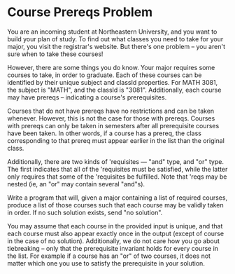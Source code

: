 # Course Prereqs Problem

You are an incoming student at Northeastern University, and you want to build your plan of study. To find out what classes you need to take for your major, you visit the registrar's website. But there's one problem – you aren't sure when to take these courses!

However, there are some things you do know. Your major requires some courses to take, in order to graduate. Each of these courses can be identified by their unique subject and classId properties. For MATH 3081, the subject is "MATH", and the classId is "3081". Additionally, each course may have prereqs – indicating a course's prerequisites.

Courses that do not have prereqs have no restrictions and can be taken whenever. However, this is not the case for those with prereqs. Courses with prereqs can only be taken in semesters after all prerequisite courses have been taken. In other words, if a course has a prereq, the class corresponding to that prereq must appear earlier in the list than the original class.

Additionally, there are two kinds of 'requisites — "and" type, and "or" type. The first indicates that all of the 'requisites must be satisfied, while the latter only requires that some of the 'requisites be fulfilled. Note that 'reqs may be nested (ie, an "or" may contain several "and"s).

Write a program that will, given a major containing a list of required courses, produce a list of those courses such that each course may be validly taken in order. If no such solution exists, send "no solution".

You may assume that each course in the provided input is unique, and that each course must also appear exactly once in the output (except of course in the case of no solution). Additionally, we do not care how you go about tiebreaking – only that the prerequisite invariant holds for every course in the list. For example if a course has an "or" of two courses, it does not matter which one you use to satisfy the prerequisite in your solution.
